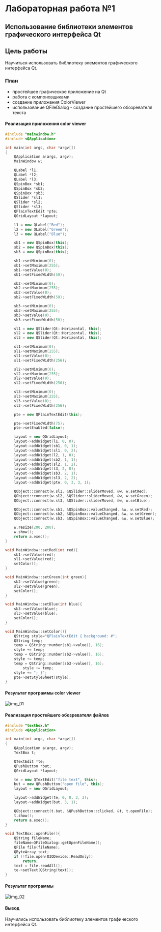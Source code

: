 # Лабораторная работа №1 #

## Использование библиотеки элементов графического интерфейса Qt ##

## Цель работы ##

Научиться использовать библиотеку элементов графического интерфейса Qt.

### План ###

+ простейшее графическое приложение на Qt
+ работа с компоновщиками
+ создание приложения ColorViewer
+ использование QFileDialog - создание простейшего обозревателя текста

#### Реализация приложения color viewer ####

```c++
#include "mainwindow.h"
#include <QApplication>

int main(int argc, char *argv[])
{
    QApplication a(argc, argv);
    MainWindow w;

    QLabel *l1;
    QLabel *l2;
    QLabel *l3;
    QSpinBox *sb1;
    QSpinBox *sb2;
    QSpinBox *sb3;
    QSlider *sl1;
    QSlider *sl2;
    QSlider *sl3;
    QPlainTextEdit *pte;
    QGridLayout *layout;

    l1 = new QLabel("Red");
    l2 = new QLabel("Green");
    l3 = new QLabel("Blue");

    sb1 = new QSpinBox(this);
    sb2 = new QSpinBox(this);
    sb3 = new QSpinBox(this);

    sb1->setMinimum(0);
    sb1->setMaximum(255);
    sb1->setValue(0);
    sb1->setFixedWidth(50);

    sb2->setMinimum(0);
    sb2->setMaximum(255);
    sb2->setValue(0);
    sb2->setFixedWidth(50);

    sb3->setMinimum(0);
    sb3->setMaximum(255);
    sb3->setValue(0);
    sb3->setFixedWidth(50);

    sl1 = new QSlider(Qt::Horizontal, this);
    sl2 = new QSlider(Qt::Horizontal, this);
    sl3 = new QSlider(Qt::Horizontal, this);

    sl1->setMinimum(0);
    sl1->setMaximum(255);
    sl1->setValue(0);
    sl1->setFixedWidth(256);

    sl2->setMinimum(0);
    sl2->setMaximum(255);
    sl2->setValue(0);
    sl2->setFixedWidth(256);

    sl3->setMinimum(0);
    sl3->setMaximum(255);
    sl3->setValue(0);
    sl3->setFixedWidth(256);

    pte = new QPlainTextEdit(this);

    pte->setFixedWidth(75);
    pte->setEnabled(false);

    layout = new QGridLayout;
    layout->addWidget(l1, 0, 0);
    layout->addWidget(sb1, 0, 1);
    layout->addWidget(sl1, 0, 2);
    layout->addWidget(l2, 1, 0);
    layout->addWidget(sb2, 1, 1);
    layout->addWidget(sl2, 1, 2);
    layout->addWidget(l3, 2, 0);
    layout->addWidget(sb3, 2, 1);
    layout->addWidget(sl3, 2, 2);
    layout->addWidget(pte, 0, 3, 3, 1);

    QObject::connect(w.sl1, &QSlider::sliderMoved, &w, w.setRed);
    QObject::connect(w.sl2, &QSlider::sliderMoved, &w, w.setGreen);
    QObject::connect(w.sl3, &QSlider::sliderMoved, &w, w.setBlue);

    QObject::connect(w.sb1, &QSpinBox::valueChanged, &w, w.setRed);
    QObject::connect(w.sb2, &QSpinBox::valueChanged, &w, w.setGreen);
    QObject::connect(w.sb3, &QSpinBox::valueChanged, &w, w.setBlue);

    w.resize(200, 200);
    w.show();
    return a.exec();
}

void MainWindow::setRed(int red){
    sb1->setValue(red);
    sl1->setValue(red);
    setColor();
}

void MainWindow::setGreen(int green){
    sb2->setValue(green);
    sl2->setValue(green);
    setColor();
}

void MainWindow::setBlue(int blue){
    sb3->setValue(blue);
    sl3->setValue(blue);
    setColor();
}

void MainWindow::setColor(){
    QString style="QPlainTextEdit { background: #";
    QString temp;
    temp = QString::number(sb1->value(), 16);
    style += temp;
    temp = QString::number(sb2->value(), 16);
    style += temp;
    temp = QString::number(sb3->value(), 16);
        style += temp;
    style += "; }";
    pte->setStyleSheet(style);
}
```

#### Результат программы color viewer ####

![img_01](./images/img_01.png)

#### Реализация простейшего обозревателя файлов ####

```C++
#include "textbox.h"
#include <QApplication>

int main(int argc, char *argv[])
{
    QApplication a(argc, argv);
    TextBox t;

    QTextEdit *te;
    QPushButton *but;
    QGridLayout *layout;

    te = new QTextEdit("file text", this);
    but = new QPushButton("open file", this);
    layout = new QGridLayout;

    layout->addWidget(te, 0, 0, 3, 3);
    layout->addWidget(but, 3, 1);

    QObject::connect(t.but, &QPushButton::clicked, &t, t.openFile);
    t.show();
    return a.exec();
}

void TextBox::openFile(){
    QString fileName;
    fileName=QFileDialog::getOpenFileName();
    QFile file(fileName);
    QByteArray text;
    if (!file.open(QIODevice::ReadOnly))
        return;
    text = file.readAll();
    te->setText(QString(text));
}
```

#### Результат программы ####

![img_02](./images/img_02.png)

#### Вывод ####

Научились использовать библиотеку элементов графического интерфейса Qt.
